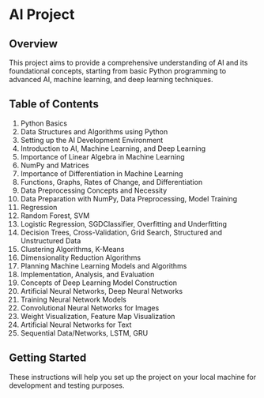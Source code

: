 # AI Project

## Overview
This project aims to provide a comprehensive understanding of AI and its foundational concepts, starting from basic Python programming to advanced AI, machine learning, and deep learning techniques. 

## Table of Contents
1. Python Basics
2. Data Structures and Algorithms using Python
3. Setting up the AI Development Environment
4. Introduction to AI, Machine Learning, and Deep Learning
5. Importance of Linear Algebra in Machine Learning
6. NumPy and Matrices
7. Importance of Differentiation in Machine Learning
8. Functions, Graphs, Rates of Change, and Differentiation
9. Data Preprocessing Concepts and Necessity
10. Data Preparation with NumPy, Data Preprocessing, Model Training
11. Regression
12. Random Forest, SVM
13. Logistic Regression, SGDClassifier, Overfitting and Underfitting
14. Decision Trees, Cross-Validation, Grid Search, Structured and Unstructured Data
15. Clustering Algorithms, K-Means
16. Dimensionality Reduction Algorithms
17. Planning Machine Learning Models and Algorithms
18. Implementation, Analysis, and Evaluation
19. Concepts of Deep Learning Model Construction
20. Artificial Neural Networks, Deep Neural Networks
21. Training Neural Network Models
22. Convolutional Neural Networks for Images
23. Weight Visualization, Feature Map Visualization
24. Artificial Neural Networks for Text
25. Sequential Data/Networks, LSTM, GRU

## Getting Started
These instructions will help you set up the project on your local machine for development and testing purposes.

